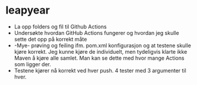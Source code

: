 # leapyear

- La opp folders og fil til Github Actions
- Undersøkte hvordan GitHub Actions fungerer og hvordan jeg skulle sette det opp på korrekt måte
- -Mye- prøving og feiling ifm. pom.xml konfigurasjon og at testene skulle kjøre korrekt. Jeg kunne kjøre de individuelt, men tydeligvis klarte ikke Maven å kjøre alle samlet. Man kan se dette med hvor mange Actions som ligger der.
- Testene kjører nå korrekt ved hver push. 4 tester med 3 argumenter til hver.
